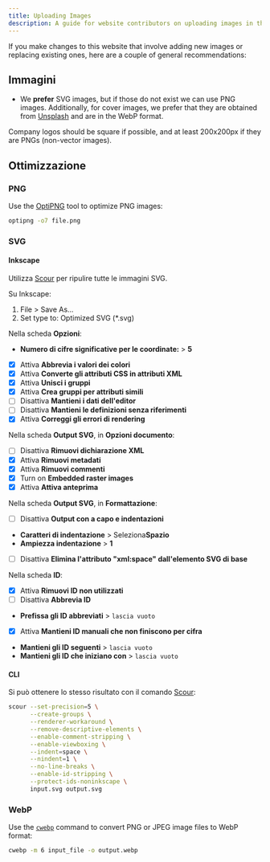 ```yaml
---
title: Uploading Images
description: A guide for website contributors on uploading images in the proper format and location.
---
```


If you make changes to this website that involve adding new images or replacing existing ones, here are a couple of general recommendations:

## Immagini

- We **prefer** SVG images, but if those do not exist we can use PNG images. Additionally, for cover images, we prefer that they are obtained from [Unsplash](https://unsplash.com) and are in the WebP format.

Company logos should be square if possible, and at least 200x200px if they are PNGs (non-vector images).

## Ottimizzazione

### PNG

Use the [OptiPNG](https://sourceforge.net/projects/optipng) tool to optimize PNG images:

```bash
optipng -o7 file.png
```

### SVG

#### Inkscape

Utilizza [Scour](https://github.com/scour-project/scour) per ripulire tutte le immagini SVG.

Su Inkscape:

1. File > Save As...
2. Set type to: Optimized SVG (*.svg)

Nella scheda **Opzioni**:

- **Numero di cifre significative per le coordinate:** > **5**
- [x] Attiva **Abbrevia i valori dei colori**
- [x] Attiva **Converte gli attributi CSS in attributi XML**
- [x] Attiva **Unisci i gruppi**
- [x] Attiva **Crea gruppi per attributi simili**
- [ ] Disattiva **Mantieni i dati dell'editor**
- [ ] Disattiva **Mantieni le definizioni senza riferimenti**
- [x] Attiva **Correggi gli errori di rendering**

Nella scheda **Output SVG**, in **Opzioni documento**:

- [ ] Disattiva **Rimuovi dichiarazione XML**
- [x] Attiva **Rimuovi metadati**
- [x] Attiva **Rimuovi commenti**
- [x] Turn on **Embedded raster images**
- [x] Attiva **Attiva anteprima**

Nella scheda **Output SVG**, in **Formattazione**:

- [ ] Disattiva **Output con a capo e indentazioni**
- **Caratteri di indentazione** > Seleziona**Spazio**
- **Ampiezza indentazione** > **1**
- [ ] Disattiva **Elimina l'attributo "xml:space" dall'elemento SVG di base**

Nella scheda **ID**:

- [x] Attiva **Rimuovi ID non utilizzati**
- [ ] Disattiva **Abbrevia ID**
- **Prefissa gli ID abbreviati** > `lascia vuoto`
- [x] Attiva **Mantieni ID manuali che non finiscono per cifra**
- **Mantieni gli ID seguenti** > `lascia vuoto`
- **Mantieni gli ID che iniziano con** > `lascia vuoto`

#### CLI

Si può ottenere lo stesso risultato con il comando [Scour](https://github.com/scour-project/scour):

```bash
scour --set-precision=5 \
      --create-groups \
      --renderer-workaround \
      --remove-descriptive-elements \
      --enable-comment-stripping \
      --enable-viewboxing \
      --indent=space \
      --nindent=1 \
      --no-line-breaks \
      --enable-id-stripping \
      --protect-ids-noninkscape \
      input.svg output.svg
```

### WebP

Use the [`cwebp`](https://developers.google.com/speed/webp/docs/using) command to convert PNG or JPEG image files to WebP format:

```bash
cwebp -m 6 input_file -o output.webp
```
